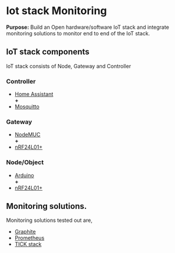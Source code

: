# Iot stack Monitoring

**Purpose:** Build an Open hardware/software IoT stack and integrate monitoring solutions to monitor end to end of the IoT stack.

## IoT stack components
IoT stack consists of Node, Gateway and Controller
### Controller
* [Home Assistant](https://www.home-assistant.io/)  
 **+**
* [Mosquitto](https://mosquitto.org/)
### Gateway
* [NodeMUC](https://www.nodemcu.com/index_en.html)  
 **+**
* [nRF24L01+](https://www.deviceplus.com/arduino/nrf24l01-rf-module-tutorial/) 

### Node/Object
* [Arduino](https://www.arduino.cc/en/Guide/ArduinoMini)  
 **+**
* [nRF24L01+](https://www.deviceplus.com/arduino/nrf24l01-rf-module-tutorial/) 

## Monitoring solutions.
Monitoring solutions tested out are,
* [Graphite](https://graphiteapp.org/)
* [Prometheus](https://prometheus.io/) 
* [TICK stack](https://www.influxdata.com/time-series-platform/)

